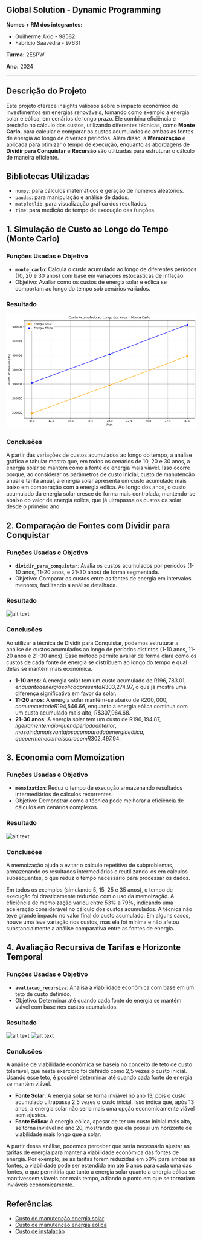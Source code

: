 ## Global Solution - Dynamic Programming
 
**Nomes + RM dos integrantes:**
- Guilherme Akio - 98582
- Fabrício Saavedra - 97631
 
**Turma:** 2ESPW
 
**Ano:** 2024
___ 
## Descrição do Projeto
Este projeto oferece insights valiosos sobre o impacto econômico de investimentos em energias renováveis, tomando como exemplo a energia solar e eólica, em cenários de longo prazo. Ele combina eficiência e precisão no cálculo dos custos, utilizando diferentes técnicas, como **Monte Carlo**, para calcular e comparar os custos acumulados de ambas as fontes de energia ao longo de diversos períodos. Além disso, a **Memoização** é aplicada para otimizar o tempo de execução, enquanto as abordagens de **Dividir para Conquistar** e **Recursão** são utilizadas para estruturar o cálculo de maneira eficiente.


## Bibliotecas Utilizadas

- `numpy`: para cálculos matemáticos e geração de números aleatórios.
- `pandas`: para manipulação e análise de dados.
- `matplotlib`: para visualização gráfica dos resultados.
- `time`: para medição de tempo de execução das funções.

## 1. Simulação de Custo ao Longo do Tempo (Monte Carlo)

### Funções Usadas e Objetivo

- **`monte_carlo`**: Calcula o custo acumulado ao longo de diferentes períodos (10, 20 e 30 anos) com base em variações estocásticas de inflação.
- Objetivo: Avaliar como os custos de energia solar e eólica se comportam ao longo do tempo sob cenários variados.

### Resultado

![alt text](GS_2SEM_Dynamic_Programming/Graph1.png)

### Conclusões

A partir das variações de custos acumulados ao longo do tempo, a análise gráfica e tabular mostra que, em todos os cenários de 10, 20 e 30 anos, a energia solar se mantém como a fonte de energia mais viável. Isso ocorre porque, ao considerar os parâmetros de custo inicial, custo de manutenção anual e tarifa anual, a energia solar apresenta um custo acumulado mais baixo em comparação com a energia eólica. Ao longo dos anos, o custo acumulado da energia solar cresce de forma mais controlada, mantendo-se abaixo do valor de energia eólica, que já ultrapassa os custos da solar desde o primeiro ano.

## 2. Comparação de Fontes com Dividir para Conquistar

### Funções Usadas e Objetivo

- **`dividir_para_conquistar`**: Avalia os custos acumulados por períodos (1-10 anos, 11-20 anos, e 21-30 anos) de forma segmentada.
- Objetivo: Comparar os custos entre as fontes de energia em intervalos menores, facilitando a análise detalhada.

### Resultado

![alt text](Graph2.png)

### Conclusões

Ao utilizar a técnica de Dividir para Conquistar, podemos estruturar a análise de custos acumulados ao longo de períodos distintos (1-10 anos, 11-20 anos e 21-30 anos). Esse método permite avaliar de forma clara como os custos de cada fonte de energia se distribuem ao longo do tempo e qual delas se mantém mais econômica.

- **1-10 anos**: A energia solar tem um custo acumulado de R$196,783.01, enquanto a energia eólica apresenta R$303,274.97, o que já mostra uma diferença significativa em favor da solar.
- **11-20 anos**: A energia solar mantém-se abaixo de R$200,000, com um custo de R$194,546.66, enquanto a energia eólica continua com um custo acumulado mais alto, R$307,964.68.
- **21-30 anos**: A energia solar tem um custo de R$196,194.87, ligeiramente maior que no período anterior, mas ainda mais vantajosa comparada à energia eólica, que permanece mais cara com R$302,497.94.

## 3. Economia com Memoization

### Funções Usadas e Objetivo

- **`memoization`**: Reduz o tempo de execução armazenando resultados intermediários de cálculos recorrentes.
- Objetivo: Demonstrar como a técnica pode melhorar a eficiência de cálculos em cenários complexos.

### Resultado

![alt text](image3.png)

### Conclusões

A memoização ajuda a evitar o cálculo repetitivo de subproblemas, armazenando os resultados intermediários e reutilizando-os em cálculos subsequentes, o que reduz o tempo necessário para processar os dados.

Em todos os exemplos (simulando 5, 15, 25 e 35 anos), o tempo de execução foi drasticamente reduzido com o uso da memoização. A eficiência de memoização variou entre 53% a 79%, indicando uma aceleração considerável no cálculo dos custos acumulados. A técnica não teve grande impacto no valor final do custo acumulado. Em alguns casos, houve uma leve variação nos custos, mas ela foi mínima e não afetou substancialmente a análise comparativa entre as fontes de energia.

## 4. Avaliação Recursiva de Tarifas e Horizonte Temporal

### Funções Usadas e Objetivo

- **`avaliacao_recursiva`**: Analisa a viabilidade econômica com base em um teto de custo definido.
- Objetivo: Determinar até quando cada fonte de energia se mantém viável com base nos custos acumulados.

### Resultado

![alt text](Graph4.png) ![alt text](Graph4.1.png)

### Conclusões

A análise de viabilidade econômica se baseia no conceito de teto de custo tolerável, que neste exercício foi definido como 2,5 vezes o custo inicial. Usando esse teto, é possível determinar até quando cada fonte de energia se mantém viável.

- **Fonte Solar**: A energia solar se torna inviável no ano 13, pois o custo acumulado ultrapassa 2,5 vezes o custo inicial. Isso indica que, após 13 anos, a energia solar não seria mais uma opção economicamente viável sem ajustes.
- **Fonte Eólica**: A energia eólica, apesar de ter um custo inicial mais alto, se torna inviável no ano 20, mostrando que ela possui um horizonte de viabilidade mais longo que a solar.

A partir dessa análise, podemos perceber que seria necessário ajustar as tarifas de energia para manter a viabilidade econômica das fontes de energia. Por exemplo, se as tarifas forem reduzidas em 50% para ambas as fontes, a viabilidade pode ser estendida em até 5 anos para cada uma das fontes, o que permitiria que tanto a energia solar quanto a energia eólica se mantivessem viáveis por mais tempo, adiando o ponto em que se tornariam inviáveis economicamente.

## Referências

- [Custo de manutenção energia solar](https://elysia.com.br/manutencao-de-painel-fotovoltaico)
- [Custo de manutenção energia eólica](https://www.maxwell.vrac.puc-rio.br/22813/22813_5.PDF)
- [Custo de instalação](https://www.ecycle.com.br/eolica-ou-solar)
